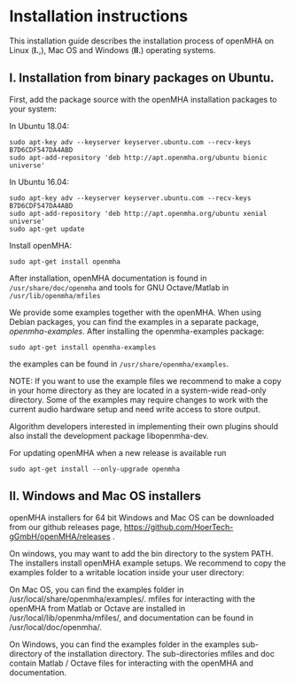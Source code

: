 # Installation instructions

This installation guide describes the installation process of openMHA on Linux (__I.__,), Mac OS and Windows (__II.__) operating systems.

## I. Installation from binary packages on Ubuntu.

First, add the package source with the openMHA installation packages to your system:

In Ubuntu 18.04:

    sudo apt-key adv --keyserver keyserver.ubuntu.com --recv-keys B7D6CDF547DA4ABD
    sudo apt-add-repository 'deb http://apt.openmha.org/ubuntu bionic universe'

In Ubuntu 16.04:

    sudo apt-key adv --keyserver keyserver.ubuntu.com --recv-keys B7D6CDF547DA4ABD
    sudo apt-add-repository 'deb http://apt.openmha.org/ubuntu xenial universe'
    sudo apt-get update

Install openMHA:
```
sudo apt-get install openmha
```

After installation, openMHA documentation is found in
`/usr/share/doc/openmha`
and tools for GNU Octave/Matlab in `/usr/lib/openmha/mfiles`

We provide some examples together with the openMHA.
When using Debian packages, you can find the examples in a separate package,
*openmha-examples*. After installing the openmha-examples package:
```
sudo apt-get install openmha-examples
```
the examples can be found in `/usr/share/openmha/examples`.

NOTE: If you want to use the example files we recommend to make a copy in your home directory as they are located in a system-wide read-only directory. Some of the examples may require changes to work with the current audio hardware setup and need write access to store output.

Algorithm developers interested in implementing their own plugins should also install the development package libopenmha-dev.

For updating openMHA when a new release is available run
```
sudo apt-get install --only-upgrade openmha
```

## II. Windows and Mac OS installers

openMHA installers for 64 bit Windows and Mac OS can be downloaded from our
github releases page, https://github.com/HoerTech-gGmbH/openMHA/releases .

On windows, you may want to add the bin directory to the system PATH.
The installers install openMHA example setups.  We recommend to copy the
examples folder to a writable location inside your user directory:

On Mac OS, you can find the examples folder in
/usr/local/share/openmha/examples/. mfiles for interacting with the openMHA from
Matlab or Octave are installed in /usr/local/lib/openmha/mfiles/, and
documentation can be found in /usr/local/doc/openmha/.

On Windows, you can find the examples folder in the examples sub-directory of
the installation directory. The sub-directories mfiles and doc contain
Matlab / Octave files for interacting with the openMHA and documentation.
